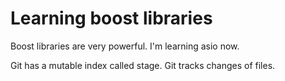 # Learning boost libraries

Boost libraries are very powerful. I'm learning asio now.

Git has a mutable index called stage.
Git tracks changes of files.
